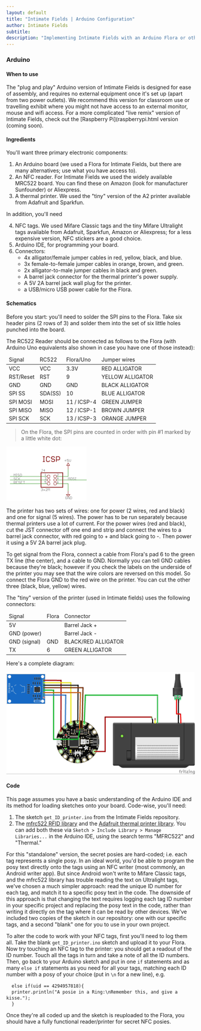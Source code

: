 ```yaml
---
layout: default
title: "Intimate Fields | Arduino Configuration"
author: Intimate Fields
subtitle: 
description: "Implementing Intimate Fields with an Arduino Flora or other Arduino device"
---
```

### Arduino

#### When to use

The "plug and play" Arduino version of Intimate Fields is designed for ease of assembly, and requires no external equipment once it's set up (apart from two power outlets). We recommend this version for classroom use or travelling exhibit where you might not have access to an external monitor, mouse  and wifi access. For a more complicated "live remix" version of Intimate Fields, check out the [Raspberry Pi](raspberrypi.html version (coming soon).

#### Ingredients

You'll want three primary electronic components:

1. An Arduino board (we used a Flora for Intimate Fields, but there are many alternatives; use what you have access to).
2. An NFC reader. For Intimate Fields we used the widely available MRC522 board. You can find these on Amazon (look for manufacturer Sunfounder) or Aliexpress.
3. A thermal printer. We used the "tiny" version of the A2 printer available from Adafruit and Sparkfun.

In addition, you'll need

4. NFC tags. We used Mifare Classic tags and the tiny Mifare Ultralight tags available from Adafruit, Sparkfun, Amazon or Aliexpress; for a less expensive version, NFC stickers are a good choice.
5. Arduino IDE, for programming your board.
6. Connectors:
    - 4x alligator/female jumper cables in red, yellow, black, and blue.
    - 3x female-to-female jumper cables in orange, brown, and green.
    - 2x alligator-to-male jumper cables in black and green.
    - A barrel jack connector for the thermal printer's power supply.
    - A 5V 2A barrel jack wall plug for the printer.
    - a USB/micro USB power cable for the Flora.

#### Schematics

Before you start: you'll need to solder the SPI pins to the Flora. Take six header pins (2 rows of 3) and solder them into the set of six little holes punched into the board.

The RC522 Reader should be connected as follows to the Flora (with Arduino Uno equivalents also shown in case you have one of those instead):

<table class="table">
<thead>
<tr>
<td>Signal</td>
<td>RC522</td>
<td>Flora/Uno</td>
<td>Jumper wires</td>
</tr>
</thead>
<tbody>
<tr><td>VCC	</td><td>VCC</td><td>3.3V</td><td>RED ALLIGATOR</td></tr>
<tr><td>RST/Reset</td><td>RST</td><td>9</td><td>YELLOW ALLIGATOR</td></tr>
<tr><td>GND</td><td>GND</td><td>GND</td><td>BLACK ALLIGATOR</td></tr>
<tr><td>SPI SS</td><td>SDA(SS)</td><td>10</td><td>BLUE ALLIGATOR</td></tr>
<tr><td>SPI MOSI</td><td>MOSI</td><td>11 / ICSP-4</td><td>GREEN JUMPER</td></tr>
<tr><td>SPI MISO</td><td>MISO</td><td>12 / ICSP-1</td><td>BROWN JUMPER</td></tr>
<tr><td>SPI SCK</td><td>SCK</td><td>13 / ICSP-3</td><td>ORANGE JUMPER</td></tr>
</tbody>
</table>
 
>On the Flora, the SPI pins are counted in order with pin #1 marked by a little white dot:
 
<img src="img/flora_ICSP_pinout.png">
 
The printer has two sets of wires: one for power (2 wires, red and black) and one for signal (5 wires). The power has to be run separately because thermal printers use a lot of current. For the power wires (red and black), cut the JST connector off one end and strip and connect the wires to a barrel jack connector, with red going to + and black going to -. Then power it using a 5V 2A barrel jack plug.

To get signal from the Flora, connect a cable from Flora's pad 6 to the green TX line (the center), and a cable to GND. Normally you can tell GND cables because they're black; however if you check the labels on the underside of the printer you may see that the wire colors are reversed on this model. So connect the Flora GND to the red wire on the printer. You can cut the other three (black, blue, yellow) wires.

The "tiny" version of the printer (used in Intimate fields) uses the following connectors:

<table class="table">
<thead><tr><td>Signal</td><td>Flora</td><td>Connector</td></tr></thead>
<tbody>
<tr><td>5V</td><td></td><td>Barrel Jack +</td></tr>
<tr><td>GND (power)</td><td></td><td>Barrel Jack  -</td></tr>
<tr><td>GND (signal)</td><td>GND</td><td>BLACK/RED ALLIGATOR</td></tr>
<tr><td>TX</td><td>6</td><td>GREEN ALLIGATOR</td></tr>
</tbody>
</table>
 
Here's a complete diagram:

<img src="img/fields_bb.jpg" class="img-responsive">
 
#### Code

This page assumes you have a basic understanding of the Arduino IDE and its method for loading sketches onto your board. Code-wise, you'll need:

1. The sketch `get_ID_printer.ino` from the Intimate Fields repository.
2. The [mfrc522 RFID library](https://github.com/miguelbalboa/rfid) and the [Adafruit thermal printer library](https://github.com/adafruit/Adafruit-Thermal-Printer-Library). You can add both these via `Sketch > Include Library > Manage Libraries...` in the Arduino IDE, using the search terms "MFRC522" and "Thermal."

For this "standalone" version, the secret posies are hard-coded; i.e. each tag represents a single posy. In an ideal world, you'd be able to program the posy text directly onto the tags using an NFC writer (most commonly, an Android writer app). But since Android won't write to Mifare Classic tags, and the mfrc522 library has trouble reading the text on Ultralight tags, we've chosen a much simpler approach: read the unique ID number for each tag, and match it to a specific posy text in the code. The downside of this approach is that changing the text requires logging each tag ID number in your specific project and replacing the posy text in the code, rather than writing it directly on the tag where it can be read by other devices. We've included two copies of the sketch in our repository: one with our specific tags, and a second "blank" one for you to use in your own project.

To alter the code to work with your NFC tags, first you'll need to log them all. Take the blank `get_ID_printer.ino` sketch and upload it to your Flora. Now try touching an NFC tag to the printer: you should get a readout of the ID number. Touch all the tags in turn and take a note of all the ID numbers. Then, go back to your Arduino sketch and put in one `if` statements and as many `else if` statements as you need for all your tags, matching each ID number with a posy of your choice (put in `\n` for a new line), e.g.

      else if(uid == 4294957818){
      printer.println("A posie in a Ring:\nRemember this, and give a kisse.");
      }

Once they're all coded up and the sketch is reuploaded to the Flora, you should have a fully functional reader/printer for secret NFC posies.
